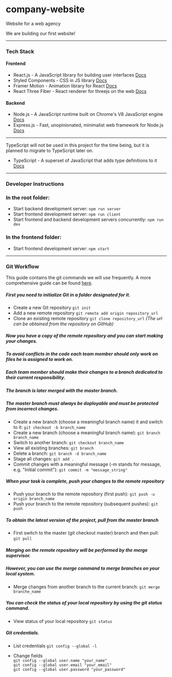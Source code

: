 # company-website
Website for a web agency

We are building our first website!

***

### Tech Stack
#### Frontend
* React.js - A JavaScript library for building user interfaces
[Docs](https://reactjs.org/docs/getting-started.html)
* Styled Components - CSS in JS library
[Docs](https://styled-components.com/docs)
* Framer Motion - Animation library for React
[Docs](https://www.framer.com/motion/)
* React Three Fiber - React renderer for threejs on the web 
[Docs](https://github.com/pmndrs/react-three-fiber)

#### Backend
* Node.js - A JavaScript runtime built on Chrome's V8 JavaScript engine
[Docs](https://nodejs.org/en/docs/)
* Express.js - Fast, unopinionated, minimalist web framework for Node.js
[Docs](https://expressjs.com/)

***
TypeScript will not be used in this project for the time being, but it is planned
to migrate to TypeScript later on.
* TypeScript - A superset of JavaScript that adds type definitions to it
[Docs](https://www.typescriptlang.org/docs/)

***

### Developer Instructions

### In the root folder:
* Start backend development server:
```npm run server```
* Start frontend development server:
```npm run client```
* Start frontend and backend development servers concurrently:
```npm run dev```

### In the frontend folder:
* Start frontend development server:
```npm start```

***

### Git Workflow
This guide contains the git commands we will use frequently.
A more comprehensive guide can be found [here](https://www.atlassian.com/git).

##### First you need to initialize Git in a folder designated for it.
* Create a new Git repository 
```git init```
* Add a new remote repository 
```git remote add origin repository_url```
* Clone an existing remote repository 
```git clone repository_url```
*(The url can be obtained from the repository on GitHub)*
##### Now you have a copy of the remote repository and you can start making your changes.
##### To avoid conflicts in the code each team member should only work on files he is assigned to work on.
##### Each team member should make their changes to a branch dedicated to their current responsibility.
##### The branch is later merged with the master branch.
##### The master branch must always be doployable and must be protected from incorrect changes.
* Create a new branch (choose a meaningful branch name) it and switch to it:
```git checkout -b branch_name```
* Create a new branch (choose a meaningful branch name):
```git branch branch_name```
* Switch to another branch:
```git checkout branch_name```
* View all existing branches:
```git branch```
* Delete a branch:
```git branch -d branch_name```
* Stage all changes:
```git add .```
* Commit changes with a meaningful message (-m stands for message, e.g. "Initial commit"):
```git commit -m "message_string"```

##### When your task is complete, push your changes to the remote repository
* Push your branch to the remote repository (first push):
```git push -u origin branch_name```
* Push your branch to the remote repository (subsequent pushes):
```git push```

##### To obtain the latest version of the project, pull from the master branch
* First switch to the master (git checkout master) branch and then pull:
```git pull```

##### Merging on the remote repository will be performed by the merge supervisor.
##### However, you can use the merge command to merge branches on your local system.
* Merge changes from another branch to the current branch:
```git merge branche_name```

##### You can check the status of your local repository by using the git status command.
* View status of your local repository
```git status```

##### Git credentials.
* List credentials
```git config --global -l```

* Change fields  
```git config --global user.name "your_name"```  
```git config --global user.email "your_email"```  
```git config --global user.password "your_password"```  

